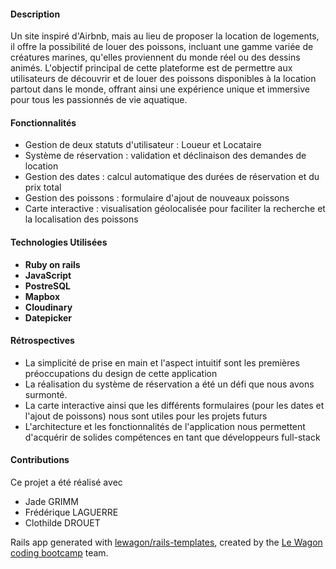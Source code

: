 #### Description

Un site inspiré d'Airbnb, mais au lieu de proposer la location de logements, il offre la possibilité de louer des poissons, incluant une gamme variée de créatures marines, qu'elles proviennent du monde réel ou des dessins animés. L'objectif principal de cette plateforme est de permettre aux utilisateurs de découvrir et de louer des poissons disponibles à la location partout dans le monde, offrant ainsi une expérience unique et immersive pour tous les passionnés de vie aquatique.

#### Fonctionnalités

- Gestion de deux statuts d'utilisateur : Loueur et Locataire
- Système de réservation : validation et déclinaison des demandes de location
- Gestion des dates : calcul automatique des durées de réservation et du prix total
- Gestion des poissons : formulaire d'ajout de nouveaux poissons
- Carte interactive : visualisation géolocalisée pour faciliter la recherche et la localisation des poissons



#### Technologies Utilisées

- **Ruby on rails**
- **JavaScript**
- **PostreSQL**
- **Mapbox**
- **Cloudinary**
- **Datepicker**

#### Rétrospectives

- La simplicité de prise en main et l'aspect intuitif sont les premières préoccupations du design de cette application
- La réalisation du système de réservation a été un défi que nous avons surmonté.
- La carte interactive ainsi que les différents formulaires (pour les dates et l'ajout de poissons) nous sont utiles pour les projets futurs
- L'architecture et les fonctionnalités de l'application nous permettent d'acquérir de solides compétences en tant que développeurs full-stack

#### Contributions
 Ce projet a été réalisé avec
- Jade GRIMM
- Frédérique LAGUERRE
- Clothilde DROUET
  
Rails app generated with [lewagon/rails-templates](https://github.com/lewagon/rails-templates), created by the [Le Wagon coding bootcamp](https://www.lewagon.com) team.
